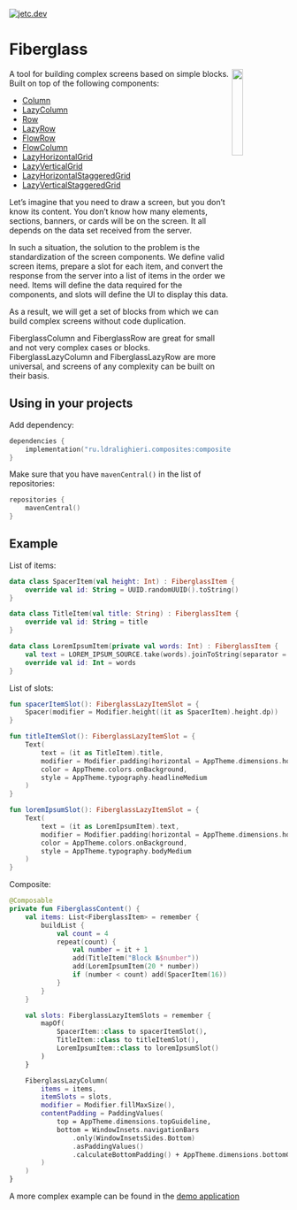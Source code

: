﻿[![jetc.dev](https://img.shields.io/badge/As_Seen_In-jetc.dev_Newsletter_Issue_%23150-blue?logo=jetpackcompose&logoColor=white)](https://jetc.dev/issues/150.html)

# Fiberglass

<img src="https://user-images.githubusercontent.com/48987500/218207225-d8b942f9-a6da-4cf7-92f7-ee63a56f41c6.gif" align="right" width="20%">

A tool for building complex screens based on simple blocks. Built on top of the following components:
* [Column]
* [LazyColumn]
* [Row]
* [LazyRow]
* [FlowRow]
* [FlowColumn]
* [LazyHorizontalGrid]
* [LazyVerticalGrid]
* [LazyHorizontalStaggeredGrid]
* [LazyVerticalStaggeredGrid]

Let’s imagine that you need to draw a screen, but you don’t know its content. You don’t know how many elements, sections, banners, or cards will be on the screen. It all depends on the data set received from the server.

In such a situation, the solution to the problem is the standardization of the screen components. We define valid screen items, prepare a slot for each item, and convert the response from the server into a list of items in the order we need. Items will define the data required for the components, and slots will define the UI to display this data.

As a result, we will get a set of blocks from which we can build complex screens without code duplication.

FiberglassColumn and FiberglassRow are great for small and not very complex cases or blocks. FiberglassLazyColumn and FiberglassLazyRow are more universal, and screens of any complexity can be built on their basis.

## Using in your projects

Add dependency:

```kotlin
dependencies {
    implementation("ru.ldralighieri.composites:composites-fiberglass:0.3.1")
}
```

Make sure that you have `mavenCentral()` in the list of repositories:

```kotlin
repositories {
    mavenCentral()
}
```

## Example

List of items:
```kotlin
data class SpacerItem(val height: Int) : FiberglassItem {
    override val id: String = UUID.randomUUID().toString()
}

data class TitleItem(val title: String) : FiberglassItem {
    override val id: String = title
}

data class LoremIpsumItem(private val words: Int) : FiberglassItem {
    val text = LOREM_IPSUM_SOURCE.take(words).joinToString(separator = " ")
    override val id: Int = words
}
```

List of slots:
```kotlin
fun spacerItemSlot(): FiberglassLazyItemSlot = {
    Spacer(modifier = Modifier.height((it as SpacerItem).height.dp))
}

fun titleItemSlot(): FiberglassLazyItemSlot = {
    Text(
        text = (it as TitleItem).title,
        modifier = Modifier.padding(horizontal = AppTheme.dimensions.horizontalGuideline),
        color = AppTheme.colors.onBackground,
        style = AppTheme.typography.headlineMedium
    )
}

fun loremIpsumSlot(): FiberglassLazyItemSlot = {
    Text(
        text = (it as LoremIpsumItem).text,
        modifier = Modifier.padding(horizontal = AppTheme.dimensions.horizontalGuideline),
        color = AppTheme.colors.onBackground,
        style = AppTheme.typography.bodyMedium
    )
}
```

Composite:
```kotlin
@Composable
private fun FiberglassContent() {
    val items: List<FiberglassItem> = remember {
        buildList {
            val count = 4
            repeat(count) {
                val number = it + 1
                add(TitleItem("Block №$number"))
                add(LoremIpsumItem(20 * number))
                if (number < count) add(SpacerItem(16))
            }
        }
    }

    val slots: FiberglassLazyItemSlots = remember {
        mapOf(
            SpacerItem::class to spacerItemSlot(),
            TitleItem::class to titleItemSlot(),
            LoremIpsumItem::class to loremIpsumSlot()
        )
    }

    FiberglassLazyColumn(
        items = items,
        itemSlots = slots,
        modifier = Modifier.fillMaxSize(),
        contentPadding = PaddingValues(
            top = AppTheme.dimensions.topGuideline,
            bottom = WindowInsets.navigationBars
                .only(WindowInsetsSides.Bottom)
                .asPaddingValues()
                .calculateBottomPadding() + AppTheme.dimensions.bottomGuideline
        )
    )
}
```

A more complex example can be found in the [demo application][demo]


[Column]: https://developer.android.com/reference/kotlin/androidx/compose/foundation/layout/package-summary#Column(androidx.compose.ui.Modifier,androidx.compose.foundation.layout.Arrangement.Vertical,androidx.compose.ui.Alignment.Horizontal,kotlin.Function1)
[LazyColumn]: https://developer.android.com/reference/kotlin/androidx/compose/foundation/lazy/package-summary#LazyColumn(androidx.compose.ui.Modifier,androidx.compose.foundation.lazy.LazyListState,androidx.compose.foundation.layout.PaddingValues,kotlin.Boolean,androidx.compose.foundation.layout.Arrangement.Vertical,androidx.compose.ui.Alignment.Horizontal,androidx.compose.foundation.gestures.FlingBehavior,kotlin.Boolean,kotlin.Function1)
[Row]: https://developer.android.com/reference/kotlin/androidx/compose/foundation/layout/package-summary#Row(androidx.compose.ui.Modifier,androidx.compose.foundation.layout.Arrangement.Horizontal,androidx.compose.ui.Alignment.Vertical,kotlin.Function1)
[LazyRow]: https://developer.android.com/reference/kotlin/androidx/compose/foundation/lazy/package-summary#LazyRow(androidx.compose.ui.Modifier,androidx.compose.foundation.lazy.LazyListState,androidx.compose.foundation.layout.PaddingValues,kotlin.Boolean,androidx.compose.foundation.layout.Arrangement.Horizontal,androidx.compose.ui.Alignment.Vertical,androidx.compose.foundation.gestures.FlingBehavior,kotlin.Boolean,kotlin.Function1)
[FlowRow]: https://developer.android.com/reference/kotlin/androidx/compose/foundation/layout/package-summary#FlowRow(androidx.compose.ui.Modifier,androidx.compose.foundation.layout.Arrangement.Horizontal,androidx.compose.foundation.layout.Arrangement.Vertical,kotlin.Int,kotlin.Function1)
[FlowColumn]: https://developer.android.com/reference/kotlin/androidx/compose/foundation/layout/package-summary#FlowColumn(androidx.compose.ui.Modifier,androidx.compose.foundation.layout.Arrangement.Vertical,androidx.compose.foundation.layout.Arrangement.Horizontal,kotlin.Int,kotlin.Function1)
[LazyHorizontalGrid]: https://developer.android.com/reference/kotlin/androidx/compose/foundation/lazy/grid/package-summary#LazyHorizontalGrid(androidx.compose.foundation.lazy.grid.GridCells,androidx.compose.ui.Modifier,androidx.compose.foundation.lazy.grid.LazyGridState,androidx.compose.foundation.layout.PaddingValues,kotlin.Boolean,androidx.compose.foundation.layout.Arrangement.Horizontal,androidx.compose.foundation.layout.Arrangement.Vertical,androidx.compose.foundation.gestures.FlingBehavior,kotlin.Boolean,kotlin.Function1)
[LazyVerticalGrid]: https://developer.android.com/reference/kotlin/androidx/compose/foundation/lazy/grid/package-summary#LazyVerticalGrid(androidx.compose.foundation.lazy.grid.GridCells,androidx.compose.ui.Modifier,androidx.compose.foundation.lazy.grid.LazyGridState,androidx.compose.foundation.layout.PaddingValues,kotlin.Boolean,androidx.compose.foundation.layout.Arrangement.Vertical,androidx.compose.foundation.layout.Arrangement.Horizontal,androidx.compose.foundation.gestures.FlingBehavior,kotlin.Boolean,kotlin.Function1)
[LazyHorizontalStaggeredGrid]: https://developer.android.com/reference/kotlin/androidx/compose/foundation/lazy/staggeredgrid/package-summary#LazyHorizontalStaggeredGrid(androidx.compose.foundation.lazy.staggeredgrid.StaggeredGridCells,androidx.compose.ui.Modifier,androidx.compose.foundation.lazy.staggeredgrid.LazyStaggeredGridState,androidx.compose.foundation.layout.PaddingValues,kotlin.Boolean,androidx.compose.foundation.layout.Arrangement.Vertical,androidx.compose.ui.unit.Dp,androidx.compose.foundation.gestures.FlingBehavior,kotlin.Boolean,kotlin.Function1)
[LazyVerticalStaggeredGrid]: https://developer.android.com/reference/kotlin/androidx/compose/foundation/lazy/staggeredgrid/package-summary#LazyVerticalStaggeredGrid(androidx.compose.foundation.lazy.staggeredgrid.StaggeredGridCells,androidx.compose.ui.Modifier,androidx.compose.foundation.lazy.staggeredgrid.LazyStaggeredGridState,androidx.compose.foundation.layout.PaddingValues,kotlin.Boolean,androidx.compose.ui.unit.Dp,androidx.compose.foundation.layout.Arrangement.Horizontal,androidx.compose.foundation.gestures.FlingBehavior,kotlin.Boolean,kotlin.Function1)
[demo]: https://github.com/LDRAlighieri/Composites/blob/master/sample/src/main/kotlin/ru/ldralighieri/composites/sample/ui/fiberglass/FiberglassRootScreen.kt
